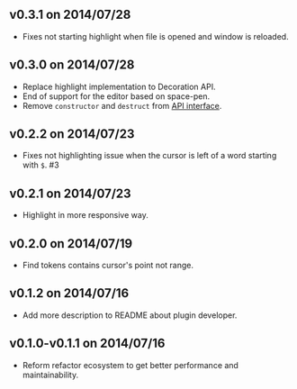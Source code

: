 ## v0.3.1 on 2014/07/28

* Fixes not starting highlight when file is opened and window is reloaded.

## v0.3.0 on 2014/07/28

* Replace highlight implementation to Decoration API.
* End of support for the editor based on space-pen.
* Remove `constructor` and `destruct` from [API interface](https://github.com/minodisk/refactor#interface).

## v0.2.2 on 2014/07/23

* Fixes not highlighting issue when the cursor is left of a word starting with `$`. #3

## v0.2.1 on 2014/07/23

* Highlight in more responsive way.

## v0.2.0 on 2014/07/19

* Find tokens contains cursor's point not range.

## v0.1.2 on 2014/07/16

* Add more description to README about plugin developer.

## v0.1.0-v0.1.1 on 2014/07/16

* Reform refactor ecosystem to get better performance and maintainability.
